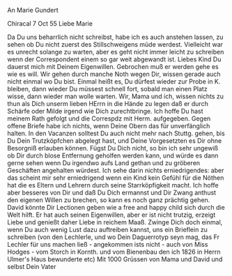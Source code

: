 An Marie Gundert

 Chiracal 7 Oct 55
Liebe Marie

Da Du uns beharrlich nicht schreibst, habe ich es auch anstehen lassen, zu sehen ob Du nicht zuerst des Stillschweigens müde werdest. Vielleicht war es unrecht solange zu warten, aber es geht nicht immer leicht zu schreiben wenn der Correspondent einem so gar weit abgewandt ist. Liebes Kind Du dauerst mich mit Deinem Eigenwillen. Gebrochen muß er werden gehe es wie es will. Wir gehen durch manche Noth wegen Dir, wissen gerade auch nicht einmal wo Du bist. Einmal heißt es, Du dürfest wieder zur Probe in K. bleiben, dann wieder Du müssest schnell fort, sobald man einen Platz wisse, dann wieder man wolle warten. Wir, Mama und ich, wissen nichts zu thun als Dich unserm lieben HErrn in die Hände zu legen daß er durch Schärfe oder Milde irgend wie Dich zurechtbringe. Ich hoffe Du hast meinem Rath gefolgt und die Correspdz mit Herm. aufgegeben. Gegen offene Briefe habe ich nichts, wenn Deine Obern das für unverfänglich halten. In den Vacanzen solltest Du auch nicht mehr nach Stuttg. gehen, bis Du Dein Trutzköpfchen abgelegt hast, und Deine Vorgesetzten es Dir ohne Besorgniß erlauben können. Fügst Du Dich nicht, so bin ich sehr ungewiß ob Dir durch blose Entfernung geholfen werden kann, und würde es dann gerne sehen wenn Du irgendwo aufs Land gethan und zu gröberen Geschäften angehalten würdest. Ich sehe darin nichts erniedrigendes: aber das scheint mir sehr erniedrigend wenn ein Kind kein Gefühl für die Nöthen hat die es Eltern und Lehrern durch seine Starrköpfigkeit macht. Ich hoffe aber besseres von Dir und daß Du Dich ermannst und Dir Zwang anthust den eigenen Willen zu brechen, so kann es noch ganz prächtig gehen. David könnte Dir Lectionen geben wie a free and happy child sich durch die Welt hilft. Er hat auch seinen Eigenwillen, aber er ist nicht trutzig, erzeigt Liebe und genießt daher Liebe in reichem Maaß. Zwinge Dich doch einmal, wenn Du auch wenig Lust dazu auftreiben kannst, uns ein Brieflein zu schreiben (von den Lechlerle, und wo Dein Daguerrotyp seyn mag, das Fr Lechler für uns machen ließ - angekommen ists nicht - auch von Miss Hodges - vom Storch in Kornth. und vom Bienenbau den ich 1826 in Herrn Ulmer's Haus bewunderte etc) Mit 1000 Grüssen von Mama und David und selbst  Dein Vater

